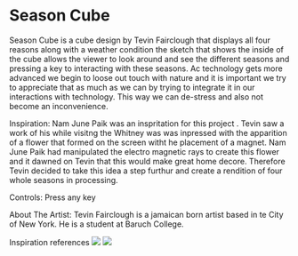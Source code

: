 # Season Cube

Season Cube is a cube design by Tevin Fairclough that displays all four reasons along with a weather condition the sketch that shows the inside of the cube allows the viewer to look around and see the different seasons and pressing a key to interacting with these seasons. Ac technology gets more advanced we begin to loose out touch with nature and it is important we try to appreciate that as much as we can by trying to integrate it in our interactions with technology. This way we can de-stress and also not become an inconvenience. 

Inspiration: 
Nam June Paik was an inspritation for this project . Tevin saw a work of his while visitng the Whitney was was inpressed with the apparition of a flower that formed on the screen witht he placement of a magnet. Nam June Paik had manipulated the electro magnetic rays to create this flower and it dawned on Tevin that this would make great home decore. Therefore Tevin decided to take this idea a step furthur and create a rendition of four whole seasons in processing. 


Controls: 
Press any key

About The Artist: 
Tevin Fairclough is a jamaican born artist based in te City of New York. He is a student at Baruch College. 

Inspiration references
<img src="https://www.webphotosource.net/img/source/unemxmazrw/236x295px/FGC-1841001_O-Christmas-Tree-Musical-Snow-Globe_SSC-10.jpeg">
<img src="http://www.artnet.com/Magazine/features/samet/Images/samet2-29-3.jpg">

